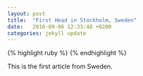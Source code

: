 ```yaml
---
layout: post
title:  "First Head in Stockholm, Sweden"
date:   2016-09-06 12:33:48 +0200
categories: jekyll update
---
```

{% highlight ruby %}
{% endhighlight %}

This is the first article from Sweden.
